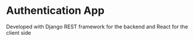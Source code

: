 # Authentication App

Developed with Django REST framework for the backend and React for the client side
